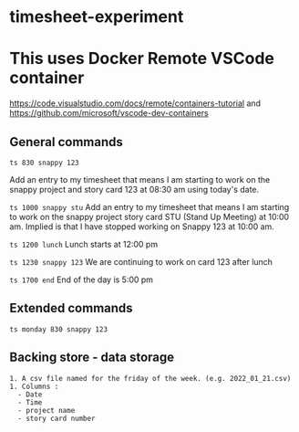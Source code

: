 # timesheet-experiment


# This uses Docker Remote VSCode container
https://code.visualstudio.com/docs/remote/containers-tutorial
and
https://github.com/microsoft/vscode-dev-containers


## General commands
`ts 830 snappy 123`

Add an entry to my timesheet that means I am starting to work on the snappy project and story card 123 at 08:30 am using today's date.

`ts 1000 snappy stu`
Add an entry to my timesheet that means I am starting to work on the snappy project story card STU (Stand Up Meeting) at 10:00 am. Implied is that I have stopped working on Snappy 123 at 10:00 am.

`ts 1200 lunch`
Lunch starts at 12:00 pm

`ts 1230 snappy 123`
We are continuing to work on card 123 after lunch

`ts 1700 end`
End of the day is 5:00 pm


## Extended commands
`ts monday 830 snappy 123`



## Backing store - data storage 

    1. A csv file named for the friday of the week. (e.g. 2022_01_21.csv)
    1. Columns :
      - Date
      - Time
      - project name
      - story card number 


